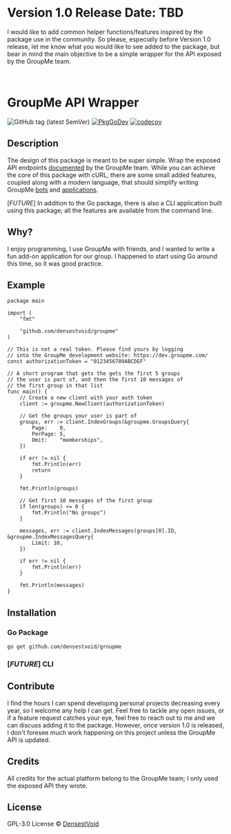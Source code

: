 # Version 1.0 Release Date: TBD
I would like to add common helper functions/features inspired by the package use in the community. So please, especially before Version 1.0 release, let me know what you would like to see added to the package, but bear in mind the main objective to be a simple wrapper for the API exposed by the GroupMe team.

<br>

# GroupMe API Wrapper
![GitHub tag (latest SemVer)](https://img.shields.io/github/v/tag/densestvoid/groupme?label=version&logo=version&sort=semver)
[![PkgGoDev](https://pkg.go.dev/badge/github.com/densestvoid/groupme)](https://pkg.go.dev/github.com/densestvoid/groupme)
[![codecov](https://codecov.io/gh/densestvoid/groupme/branch/master/graph/badge.svg)](https://codecov.io/gh/densestvoid/groupme)
## Description
The design of this package is meant to be super simple. Wrap the exposed API endpoints [documented](https://dev.groupme.com/docs/v3#v3) by the GroupMe team. While you can achieve the core of this package with cURL, there are some small added features, coupled along with a modern language, that should simplify writing GroupMe [bots](https://dev.groupme.com/bots) and [applications](https://dev.groupme.com/applications).

[*FUTURE*] In addition to the Go package, there is also a CLI application built using this package; all the features are available from the command line.

## Why?
I enjoy programming, I use GroupMe with friends, and I wanted to write a fun add-on application for our group. I happened to start using Go around this time, so it was good practice.

## Example
```golang
package main

import (
	"fmt"

	"github.com/densestvoid/groupme"
)

// This is not a real token. Please find yours by logging
// into the GroupMe development website: https://dev.groupme.com/
const authorizationToken = "0123456789ABCDEF"

// A short program that gets the gets the first 5 groups
// the user is part of, and then the first 10 messages of
// the first group in that list
func main() {
	// Create a new client with your auth token
	client := groupme.NewClient(authorizationToken)

	// Get the groups your user is part of
	groups, err := client.IndexGroups(&groupme.GroupsQuery{
		Page:    0,
		PerPage: 5,
		Omit:    "memberships",
	})

	if err != nil {
		fmt.Println(err)
		return
	}

	fmt.Println(groups)

	// Get first 10 messages of the first group
	if len(groups) <= 0 {
		fmt.Println("No groups")
	}

	messages, err := client.IndexMessages(groups[0].ID, &groupme.IndexMessagesQuery{
		Limit: 10,
	})

	if err != nil {
		fmt.Println(err)
	}

	fmt.Println(messages)
}
```

## Installation

### Go Package
`go get github.com/densestvoid/groupme`

### [*FUTURE*] CLI

## Contribute
I find the hours I can spend developing personal projects decreasing every year, so I welcome any help I can get. Feel free to tackle any open issues, or if a feature request catches your eye, feel free to reach out to me and we can discuss adding it to the package. However, once version 1.0 is released, I don't foresee much work happening on this project unless the GroupMe API is updated.

## Credits
All credits for the actual platform belong to the GroupMe team; I only used the exposed API they wrote.

## License
GPL-3.0 License © [DensestVoid](https://github.com/densestvoid)
